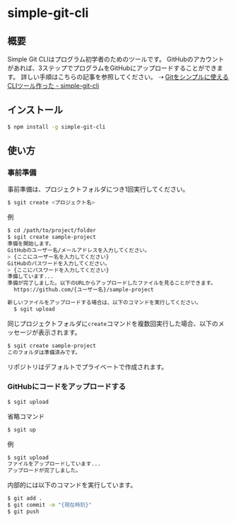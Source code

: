 # simple-git-cli

## 概要

Simple Git CLIはプログラム初学者のためのツールです。
GitHubのアカウントがあれば、3ステップでプログラムをGitHubにアップロードすることができます。
詳しい手順はこちらの記事を参照してください。
⇢ [Gitをシンプルに使えるCLIツール作った - simple-git-cli](https://zenn.dev/tmitsuoka0423/articles/b3af045e017b8efd2f61)

## インストール

```bash
$ npm install -g simple-git-cli
```

## 使い方

### 事前準備

事前準備は、プロジェクトフォルダにつき1回実行してください。

```bash
$ sgit create <プロジェクト名>
```

例

```bash
$ cd /path/to/project/folder
$ sgit create sample-project
準備を開始します。
GitHubのユーザー名/メールアドレスを入力してください。
> {ここにユーザー名を入力してください}
GitHubのパスワードを入力してください。
> {ここにパスワードを入力してください}
準備しています...
準備が完了しました。以下のURLからアップロードしたファイルを見ることができます。
  https://github.com/{ユーザー名}/sample-project

新しいファイルをアップロードする場合は、以下のコマンドを実行してください。
  $ sgit upload
```

同じプロジェクトフォルダに`create`コマンドを複数回実行した場合、以下のメッセージが表示されます。

```bash
$ sgit create sample-project
このフォルダは準備済みです。
```

リポジトリはデフォルトでプライベートで作成されます。

### GitHubにコードをアップロードする

```bash
$ sgit upload
```

省略コマンド
```bash
$ sgit up
```

例
```bash
$ sgit upload
ファイルをアップロードしています...
アップロードが完了しました。
```

内部的には以下のコマンドを実行しています。

```bash
$ git add .
$ git commit -m "{現在時刻}"
$ git push
```
